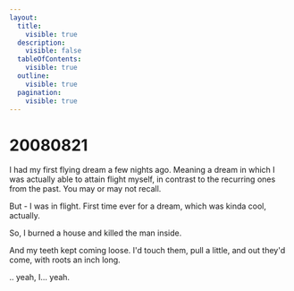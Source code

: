 ```yaml
---
layout:
  title:
    visible: true
  description:
    visible: false
  tableOfContents:
    visible: true
  outline:
    visible: true
  pagination:
    visible: true
---
```


# 20080821

I had my first flying dream a few nights ago. Meaning a dream in which I was actually able to attain flight myself, in contrast to the recurring ones from the past. You may or may not recall.

But - I was in flight. First time ever for a dream, which was kinda cool, actually.

So, I burned a house and killed the man inside.

And my teeth kept coming loose. I'd touch them, pull a little, and out they'd come, with roots an inch long.

.. yeah, I... yeah.
